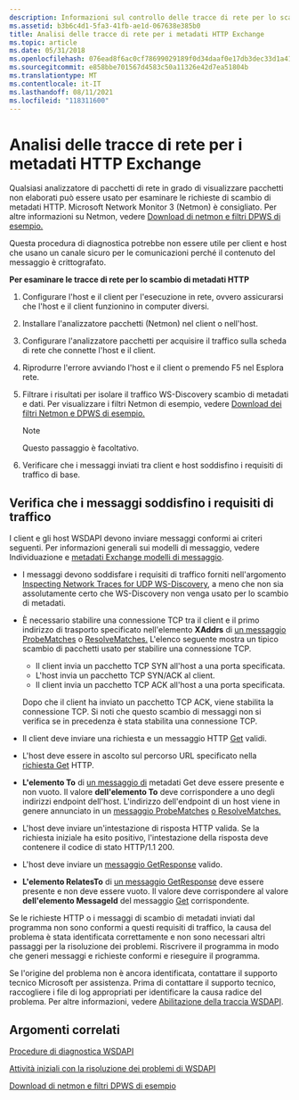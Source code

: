 ```yaml
---
description: Informazioni sul controllo delle tracce di rete per lo scambio di metadati HTTP. Usare un analizzatore di pacchetti di rete che visualizza i pacchetti non elaborati.
ms.assetid: b3b6c4d1-5fa3-41fb-ae1d-067638e385b0
title: Analisi delle tracce di rete per i metadati HTTP Exchange
ms.topic: article
ms.date: 05/31/2018
ms.openlocfilehash: 076ead8f6ac0cf78699029189f0d34daaf0e17db3dec33d1a41bedfd0167eb2c
ms.sourcegitcommit: e858bbe701567d4583c50a11326e42d7ea51804b
ms.translationtype: MT
ms.contentlocale: it-IT
ms.lasthandoff: 08/11/2021
ms.locfileid: "118311600"
---
```

# <a name="inspecting-network-traces-for-http-metadata-exchange"></a>Analisi delle tracce di rete per i metadati HTTP Exchange

Qualsiasi analizzatore di pacchetti di rete in grado di visualizzare pacchetti non elaborati può essere usato per esaminare le richieste di scambio di metadati HTTP. Microsoft Network Monitor 3 (Netmon) è consigliato. Per altre informazioni su Netmon, vedere [Download di netmon e filtri DPWS di esempio.](downloading-netmon-and-sample-dpws-filters.md)

Questa procedura di diagnostica potrebbe non essere utile per client e host che usano un canale sicuro per le comunicazioni perché il contenuto del messaggio è crittografato.

**Per esaminare le tracce di rete per lo scambio di metadati HTTP**

1.  Configurare l'host e il client per l'esecuzione in rete, ovvero assicurarsi che l'host e il client funzionino in computer diversi.
2.  Installare l'analizzatore pacchetti (Netmon) nel client o nell'host.
3.  Configurare l'analizzatore pacchetti per acquisire il traffico sulla scheda di rete che connette l'host e il client.
4.  Riprodurre l'errore avviando l'host e il client o premendo F5 nel Esplora rete.
5.  Filtrare i risultati per isolare il traffico WS-Discovery scambio di metadati e dati. Per visualizzare i filtri Netmon di esempio, vedere [Download dei filtri Netmon e DPWS di esempio.](downloading-netmon-and-sample-dpws-filters.md)
    > [!Note]  
    > Questo passaggio è facoltativo.

     

6.  Verificare che i messaggi inviati tra client e host soddisfino i requisiti di traffico di base.

## <a name="verifying-that-messages-meet-traffic-requirements"></a>Verifica che i messaggi soddisfino i requisiti di traffico

I client e gli host WSDAPI devono inviare messaggi conformi ai criteri seguenti. Per informazioni generali sui modelli di messaggio, vedere Individuazione e [metadati Exchange modelli di messaggio](discovery-and-metadata-exchange-message-patterns.md).

-   I messaggi devono soddisfare i requisiti di traffico forniti nell'argomento [Inspecting Network Traces for UDP WS-Discovery](inspecting-network-traces-for-udp-ws-discovery.md), a meno che non sia assolutamente certo che WS-Discovery non venga usato per lo scambio di metadati.
-   È necessario stabilire una connessione TCP tra il client e il primo indirizzo di trasporto specificato nell'elemento **XAddrs** di [un messaggio ProbeMatches](probematches-message.md) o [ResolveMatches.](resolvematches-message.md) L'elenco seguente mostra un tipico scambio di pacchetti usato per stabilire una connessione TCP.
    -   Il client invia un pacchetto TCP SYN all'host a una porta specificata.
    -   L'host invia un pacchetto TCP SYN/ACK al client.
    -   Il client invia un pacchetto TCP ACK all'host a una porta specificata.

    Dopo che il client ha inviato un pacchetto TCP ACK, viene stabilita la connessione TCP. Si noti che questo scambio di messaggi non si verifica se in precedenza è stata stabilita una connessione TCP.
-   Il client deve inviare una richiesta e un messaggio HTTP [Get](get--metadata-exchange--http-request-and-message.md) validi.
-   L'host deve essere in ascolto sul percorso URL specificato nella [richiesta Get](get--metadata-exchange--http-request-and-message.md) HTTP.
-   **L'elemento To** di [un messaggio di](get--metadata-exchange--http-request-and-message.md) metadati Get deve essere presente e non vuoto. Il valore **dell'elemento To** deve corrispondere a uno degli indirizzi endpoint dell'host. L'indirizzo dell'endpoint di un host viene in genere annunciato in un [messaggio ProbeMatches](probematches-message.md) [o ResolveMatches.](resolvematches-message.md)
-   L'host deve inviare un'intestazione di risposta HTTP valida. Se la richiesta iniziale ha esito positivo, l'intestazione della risposta deve contenere il codice di stato HTTP/1.1 200.
-   L'host deve inviare un [messaggio GetResponse](getresponse--metadata-exchange--message.md) valido.
-   **L'elemento RelatesTo** di [un messaggio GetResponse](getresponse--metadata-exchange--message.md) deve essere presente e non deve essere vuoto. Il valore deve corrispondere al valore **dell'elemento MessageId** del messaggio [Get](get--metadata-exchange--http-request-and-message.md) corrispondente.

Se le richieste HTTP o i messaggi di scambio di metadati inviati dal programma non sono conformi a questi requisiti di traffico, la causa del problema è stata identificata correttamente e non sono necessari altri passaggi per la risoluzione dei problemi. Riscrivere il programma in modo che generi messaggi e richieste conformi e rieseguire il programma.

Se l'origine del problema non è ancora identificata, contattare il supporto tecnico Microsoft per assistenza. Prima di contattare il supporto tecnico, raccogliere i file di log appropriati per identificare la causa radice del problema. Per altre informazioni, vedere [Abilitazione della traccia WSDAPI](enabling-wsdapi-tracing.md).

## <a name="related-topics"></a>Argomenti correlati

<dl> <dt>

[Procedure di diagnostica WSDAPI](wsdapi-diagnostic-procedures.md)
</dt> <dt>

[Attività iniziali con la risoluzione dei problemi di WSDAPI](getting-started-with-wsdapi-troubleshooting.md)
</dt> <dt>

[Download di netmon e filtri DPWS di esempio](downloading-netmon-and-sample-dpws-filters.md)
</dt> </dl>

 

 



